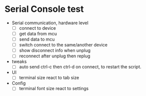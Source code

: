 # Serial Console test

- Serial communication, hardware level
    - [ ] connect to device
    - [ ] get data from mcu
    - [ ] send data to mcu
    - [ ] switch connect to the same/another device
    - [ ] show disconnect info when unplug
    - [ ] reconnect after unplug then replug
- tweaks
    - [ ] auto send ctrl-c then ctrl-d on connect, to restart the script.
- UI
    - [ ] terminal size react to tab size
- Config
    - [ ] terminal font size react to settings